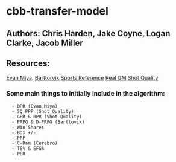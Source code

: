 # cbb-transfer-model

## Authors: Chris Harden, Jake Coyne, Logan Clarke, Jacob Miller

## Resources: 
[Evan Miya](https://evanmiya.com/).
[Barttorvik](https://barttorvik.com/playerstat.php?link=y&year=2021&start=20201101&end=20210501)
[Sports Reference](https://www.sports-reference.com/cbb/)
[Real GM](https://basketball.realgm.com/ncaa/stats)
[Shot Quality](https://shotquality.com/player-stats)

### Some main things to initially include in the algorithm:
```
  - BPR (Evan Miya)
  - SQ PPP (Shot Quality)
  - GPR & BPR (Shot Quality)
  - PRPG & D-PRPG (Barttovik)
  - Win Shares
  - Box +/-
  - PPP
  - C-Ram (Cerebro)
  - TS% & EFG%
  - PER
```


